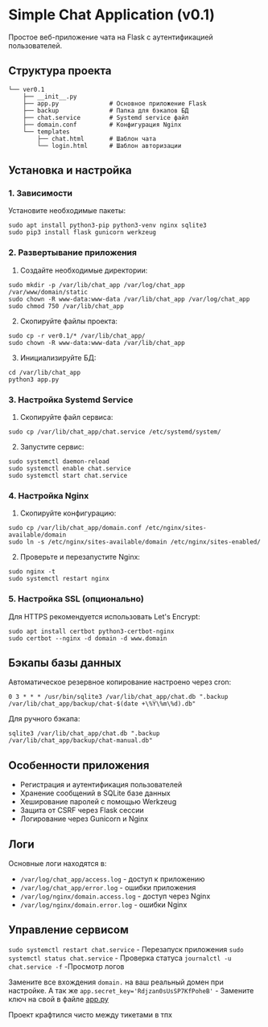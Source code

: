 # Simple Chat Application (v0.1)

Простое веб-приложение чата на Flask с аутентификацией пользователей.

## Структура проекта

```
└── ver0.1
    ├── __init__.py
    ├── app.py              # Основное приложение Flask
    ├── backup              # Папка для бэкапов БД
    ├── chat.service        # Systemd service файл
    ├── domain.conf         # Конфигурация Nginx
    └── templates
        ├── chat.html       # Шаблон чата
        └── login.html      # Шаблон авторизации
```

## Установка и настройка

### 1. Зависимости

Установите необходимые пакеты:
```
sudo apt install python3-pip python3-venv nginx sqlite3
sudo pip3 install flask gunicorn werkzeug
```

### 2. Развертывание приложения

1. Создайте необходимые директории:
```
sudo mkdir -p /var/lib/chat_app /var/log/chat_app /var/www/domain/static
sudo chown -R www-data:www-data /var/lib/chat_app /var/log/chat_app
sudo chmod 750 /var/lib/chat_app
```

2. Скопируйте файлы проекта:
```
sudo cp -r ver0.1/* /var/lib/chat_app/
sudo chown -R www-data:www-data /var/lib/chat_app
```

3. Инициализируйте БД:
```
cd /var/lib/chat_app
python3 app.py
```

### 3. Настройка Systemd Service

1. Скопируйте файл сервиса:
```
sudo cp /var/lib/chat_app/chat.service /etc/systemd/system/
```

2. Запустите сервис:
```
sudo systemctl daemon-reload
sudo systemctl enable chat.service
sudo systemctl start chat.service
```

### 4. Настройка Nginx

1. Скопируйте конфигурацию:
```
sudo cp /var/lib/chat_app/domain.conf /etc/nginx/sites-available/domain
sudo ln -s /etc/nginx/sites-available/domain /etc/nginx/sites-enabled/
```

2. Проверьте и перезапустите Nginx:
```
sudo nginx -t
sudo systemctl restart nginx
```

### 5. Настройка SSL (опционально)

Для HTTPS рекомендуется использовать Let's Encrypt:
```
sudo apt install certbot python3-certbot-nginx
sudo certbot --nginx -d domain -d www.domain
```

## Бэкапы базы данных

Автоматическое резервное копирование настроено через cron:
```
0 3 * * * /usr/bin/sqlite3 /var/lib/chat_app/chat.db ".backup /var/lib/chat_app/backup/chat-$(date +\%Y\%m\%d).db"
```

Для ручного бэкапа:
```
sqlite3 /var/lib/chat_app/chat.db ".backup /var/lib/chat_app/backup/chat-manual.db"
```

## Особенности приложения

- Регистрация и аутентификация пользователей
- Хранение сообщений в SQLite базе данных
- Хеширование паролей с помощью Werkzeug
- Защита от CSRF через Flask сессии
- Логирование через Gunicorn и Nginx

## Логи

Основные логи находятся в:
- `/var/log/chat_app/access.log` - доступ к приложению
- `/var/log/chat_app/error.log` - ошибки приложения
- `/var/log/nginx/domain.access.log` - доступ через Nginx
- `/var/log/nginx/domain.error.log` - ошибки Nginx

## Управление сервисом

`sudo systemctl restart chat.service` - Перезапуск приложения
`sudo systemctl status chat.service` - Проверка статуса
`journalctl -u chat.service -f` -Просмотр логов

Замените все вхождения `domain.` на ваш реальный домен при настройке.
А так же
`app.secret_key='Rdjzan0sUsSP7KfPoheB'` - Замените ключ на свой в файле [app.py](127.0.0.1)

Проект крафтился чисто между тикетами в тпх
